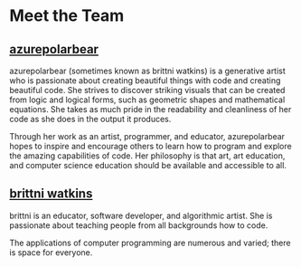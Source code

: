 # Meet the Team

## [azurepolarbear](https://azurepolarbear.github.io/)

azurepolarbear (sometimes known as brittni watkins)
is a generative artist who is passionate about creating
beautiful things with code and creating beautiful code.
She strives to discover striking visuals that can be created from
logic and logical forms, such as geometric shapes and mathematical equations.
She takes as much pride in the readability and cleanliness
of her code as she does in the output it produces.

Through her work as an artist, programmer, and educator,
azurepolarbear hopes to inspire and encourage others to learn
how to program and explore the amazing capabilities of code.
Her philosophy is that art, art education, and computer science education
should be available and accessible to all.

## [brittni watkins](https://blwatkins.github.io/)

brittni is an educator, software developer, and algorithmic artist.
She is passionate about teaching people from all backgrounds how to code.

The applications of computer programming are numerous and varied; there is space for everyone.
